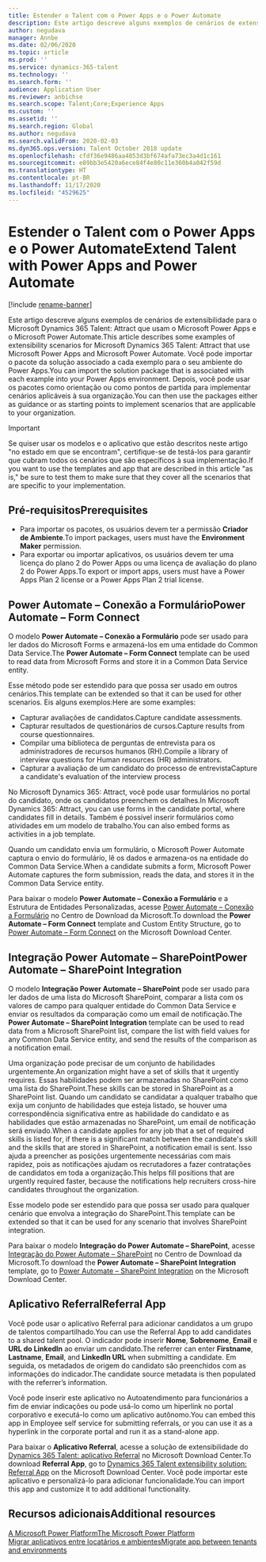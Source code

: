 ```yaml
---
title: Estender o Talent com o Power Apps e o Power Automate
description: Este artigo descreve alguns exemplos de cenários de extensibilidade para o Microsoft Dynamics 365 Talent – Attract que usam o Microsoft Power Apps e o Microsoft Power Automate.
author: negudava
manager: Annbe
ms.date: 02/06/2020
ms.topic: article
ms.prod: ''
ms.service: dynamics-365-talent
ms.technology: ''
ms.search.form: ''
audience: Application User
ms.reviewer: anbichse
ms.search.scope: Talent;Core;Experience Apps
ms.custom: ''
ms.assetid: ''
ms.search.region: Global
ms.author: negudava
ms.search.validFrom: 2020-02-03
ms.dyn365.ops.version: Talent October 2018 update
ms.openlocfilehash: cfdf36e9486aa4853d3bf674afa73ec3a4d1c161
ms.sourcegitcommit: e89bb3e5420a6ece84f4e80c11e360b4a042f59d
ms.translationtype: HT
ms.contentlocale: pt-BR
ms.lasthandoff: 11/17/2020
ms.locfileid: "4529625"
---
```

# <a name="extend-talent-with-power-apps-and-power-automate"></a><span data-ttu-id="c80de-103">Estender o Talent com o Power Apps e o Power Automate</span><span class="sxs-lookup"><span data-stu-id="c80de-103">Extend Talent with Power Apps and Power Automate</span></span>

[!include [rename-banner](~/includes/cc-data-platform-banner.md)]

<span data-ttu-id="c80de-104">Este artigo descreve alguns exemplos de cenários de extensibilidade para o Microsoft Dynamics 365 Talent: Attract que usam o Microsoft Power Apps e o Microsoft Power Automate.</span><span class="sxs-lookup"><span data-stu-id="c80de-104">This article describes some examples of extensibility scenarios for Microsoft Dynamics 365 Talent: Attract that use Microsoft Power Apps and Microsoft Power Automate.</span></span> <span data-ttu-id="c80de-105">Você pode importar o pacote da solução associado a cada exemplo para o seu ambiente do Power Apps.</span><span class="sxs-lookup"><span data-stu-id="c80de-105">You can import the solution package that is associated with each example into your Power Apps environment.</span></span> <span data-ttu-id="c80de-106">Depois, você pode usar os pacotes como orientação ou como pontos de partida para implementar cenários aplicáveis à sua organização.</span><span class="sxs-lookup"><span data-stu-id="c80de-106">You can then use the packages either as guidance or as starting points to implement scenarios that are applicable to your organization.</span></span>

> [!IMPORTANT]
> <span data-ttu-id="c80de-107">Se quiser usar os modelos e o aplicativo que estão descritos neste artigo "no estado em que se encontram", certifique-se de testá-los para garantir que cubram todos os cenários que são específicos à sua implementação.</span><span class="sxs-lookup"><span data-stu-id="c80de-107">If you want to use the templates and app that are described in this article "as is," be sure to test them to make sure that they cover all the scenarios that are specific to your implementation.</span></span>


## <a name="prerequisites"></a><span data-ttu-id="c80de-108">Pré-requisitos</span><span class="sxs-lookup"><span data-stu-id="c80de-108">Prerequisites</span></span>

- <span data-ttu-id="c80de-109">Para importar os pacotes, os usuários devem ter a permissão **Criador de Ambiente**.</span><span class="sxs-lookup"><span data-stu-id="c80de-109">To import packages, users must have the **Environment Maker** permission.</span></span>
- <span data-ttu-id="c80de-110">Para exportar ou importar aplicativos, os usuários devem ter uma licença do plano 2 do Power Apps ou uma licença de avaliação do plano 2 do Power Apps.</span><span class="sxs-lookup"><span data-stu-id="c80de-110">To export or import apps, users must have a Power Apps Plan 2 license or a Power Apps Plan 2 trial license.</span></span>

## <a name="power-automate--form-connect"></a><span data-ttu-id="c80de-111">Power Automate – Conexão a Formulário</span><span class="sxs-lookup"><span data-stu-id="c80de-111">Power Automate – Form Connect</span></span>

<span data-ttu-id="c80de-112">O modelo **Power Automate – Conexão a Formulário** pode ser usado para ler dados do Microsoft Forms e armazená-los em uma entidade do Common Data Service.</span><span class="sxs-lookup"><span data-stu-id="c80de-112">The **Power Automate – Form Connect** template can be used to read data from Microsoft Forms and store it in a Common Data Service entity.</span></span>

<span data-ttu-id="c80de-113">Esse método pode ser estendido para que possa ser usado em outros cenários.</span><span class="sxs-lookup"><span data-stu-id="c80de-113">This template can be extended so that it can be used for other scenarios.</span></span> <span data-ttu-id="c80de-114">Eis alguns exemplos:</span><span class="sxs-lookup"><span data-stu-id="c80de-114">Here are some examples:</span></span>

- <span data-ttu-id="c80de-115">Capturar avaliações de candidatos.</span><span class="sxs-lookup"><span data-stu-id="c80de-115">Capture candidate assessments.</span></span>
- <span data-ttu-id="c80de-116">Capturar resultados de questionários de cursos.</span><span class="sxs-lookup"><span data-stu-id="c80de-116">Capture results from course questionnaires.</span></span>
- <span data-ttu-id="c80de-117">Compilar uma biblioteca de perguntas de entrevista para os administradores de recursos humanos (RH).</span><span class="sxs-lookup"><span data-stu-id="c80de-117">Compile a library of interview questions for Human resources (HR) administrators.</span></span>
- <span data-ttu-id="c80de-118">Capturar a avaliação de um candidato do processo de entrevista</span><span class="sxs-lookup"><span data-stu-id="c80de-118">Capture a candidate's evaluation of the interview process</span></span>

<span data-ttu-id="c80de-119">No Microsoft Dynamics 365: Attract, você pode usar formulários no portal do candidato, onde os candidatos preenchem os detalhes.</span><span class="sxs-lookup"><span data-stu-id="c80de-119">In Microsoft Dynamics 365: Attract, you can use forms in the candidate portal, where candidates fill in details.</span></span> <span data-ttu-id="c80de-120">Também é possível inserir formulários como atividades em um modelo de trabalho.</span><span class="sxs-lookup"><span data-stu-id="c80de-120">You can also embed forms as activities in a job template.</span></span>

<span data-ttu-id="c80de-121">Quando um candidato envia um formulário, o Microsoft Power Automate captura o envio do formulário, lê os dados e armazena-os na entidade do Common Data Service.</span><span class="sxs-lookup"><span data-stu-id="c80de-121">When a candidate submits a form, Microsoft Power Automate captures the form submission, reads the data, and stores it in the Common Data Service entity.</span></span>

<span data-ttu-id="c80de-122">Para baixar o modelo **Power Automate – Conexão a Formulário** e a Estrutura de Entidades Personalizadas, acesse [Power Automate – Conexão a Formulário](https://go.microsoft.com/fwlink/?linkid=2081988) no Centro de Download da Microsoft.</span><span class="sxs-lookup"><span data-stu-id="c80de-122">To download the **Power Automate – Form Connect** template and Custom Entity Structure, go to [Power Automate – Form Connect](https://go.microsoft.com/fwlink/?linkid=2081988) on the Microsoft Download Center.</span></span>

## <a name="power-automate--sharepoint-integration"></a><span data-ttu-id="c80de-123">Integração Power Automate – SharePoint</span><span class="sxs-lookup"><span data-stu-id="c80de-123">Power Automate – SharePoint Integration</span></span>

<span data-ttu-id="c80de-124">O modelo **Integração Power Automate – SharePoint** pode ser usado para ler dados de uma lista do Microsoft SharePoint, comparar a lista com os valores de campo para qualquer entidade do Common Data Service e enviar os resultados da comparação como um email de notificação.</span><span class="sxs-lookup"><span data-stu-id="c80de-124">The **Power Automate – SharePoint Integration** template can be used to read data from a Microsoft SharePoint list, compare the list with field values for any Common Data Service entity, and send the results of the comparison as a notification email.</span></span> 

<span data-ttu-id="c80de-125">Uma organização pode precisar de um conjunto de habilidades urgentemente.</span><span class="sxs-lookup"><span data-stu-id="c80de-125">An organization might have a set of skills that it urgently requires.</span></span> <span data-ttu-id="c80de-126">Essas habilidades podem ser armazenadas no SharePoint como uma lista do SharePoint.</span><span class="sxs-lookup"><span data-stu-id="c80de-126">These skills can be stored in SharePoint as a SharePoint list.</span></span> <span data-ttu-id="c80de-127">Quando um candidato se candidatar a qualquer trabalho que exija um conjunto de habilidades que esteja listado, se houver uma correspondência significativa entre as habilidade do candidato e as habilidades que estão armazenadas no SharePoint, um email de notificação será enviado.</span><span class="sxs-lookup"><span data-stu-id="c80de-127">When a candidate applies for any job that a set of required skills is listed for, if there is a significant match between the candidate's skill and the skills that are stored in SharePoint, a notification email is sent.</span></span> <span data-ttu-id="c80de-128">Isso ajuda a preencher as posições urgentemente necessárias com mais rapidez, pois as notificações ajudam os recrutadores a fazer contratações de candidatos em toda a organização.</span><span class="sxs-lookup"><span data-stu-id="c80de-128">This helps fill positions that are urgently required faster, because the notifications help recruiters cross-hire candidates throughout the organization.</span></span>

<span data-ttu-id="c80de-129">Esse modelo pode ser estendido para que possa ser usado para qualquer cenário que envolva a integração do SharePoint.</span><span class="sxs-lookup"><span data-stu-id="c80de-129">This template can be extended so that it can be used for any scenario that involves SharePoint integration.</span></span>

<span data-ttu-id="c80de-130">Para baixar o modelo **Integração do Power Automate – SharePoint**, acesse [Integração do Power Automate – SharePoint](https://go.microsoft.com/fwlink/?linkid=2082109) no Centro de Download da Microsoft.</span><span class="sxs-lookup"><span data-stu-id="c80de-130">To download the **Power Automate – SharePoint Integration** template, go to [Power Automate – SharePoint Integration](https://go.microsoft.com/fwlink/?linkid=2082109) on the Microsoft Download Center.</span></span>

## <a name="referral-app"></a><span data-ttu-id="c80de-131">Aplicativo Referral</span><span class="sxs-lookup"><span data-stu-id="c80de-131">Referral App</span></span>

<span data-ttu-id="c80de-132">Você pode usar o aplicativo Referral para adicionar candidatos a um grupo de talentos compartilhado.</span><span class="sxs-lookup"><span data-stu-id="c80de-132">You can use the Referral App to add candidates to a shared talent pool.</span></span> <span data-ttu-id="c80de-133">O indicador pode inserir **Nome**, **Sobrenome**, **Email** e **URL do LinkedIn** ao enviar um candidato.</span><span class="sxs-lookup"><span data-stu-id="c80de-133">The referrer can enter **Firstname**, **Lastname**, **Email**, and **LinkedIn URL** when submitting a candidate.</span></span> <span data-ttu-id="c80de-134">Em seguida, os metadados de origem do candidato são preenchidos com as informações do indicador.</span><span class="sxs-lookup"><span data-stu-id="c80de-134">The candidate source metadata is then populated with the referrer’s information.</span></span>

<span data-ttu-id="c80de-135">Você pode inserir este aplicativo no Autoatendimento para funcionários a fim de enviar indicações ou pode usá-lo como um hiperlink no portal corporativo e executá-lo como um aplicativo autônomo.</span><span class="sxs-lookup"><span data-stu-id="c80de-135">You can embed this app in Employee self service for submitting referrals, or you can use it as a hyperlink in the corporate portal and run it as a stand-alone app.</span></span>

<span data-ttu-id="c80de-136">Para baixar o **Aplicativo Referral**, acesse a solução de extensibilidade do [Dynamics 365 Talent: aplicativo Referral](https://www.microsoft.com/download/details.aspx?id=58497) no Microsoft Download Center.</span><span class="sxs-lookup"><span data-stu-id="c80de-136">To download **Referral App**, go to [Dynamics 365 Talent extensibility solution: Referral App](https://www.microsoft.com/download/details.aspx?id=58497) on the Microsoft Download Center.</span></span> <span data-ttu-id="c80de-137">Você pode importar este aplicativo e personalizá-lo para adicionar funcionalidade.</span><span class="sxs-lookup"><span data-stu-id="c80de-137">You can import this app and customize it to add additional functionality.</span></span>

## <a name="additional-resources"></a><span data-ttu-id="c80de-138">Recursos adicionais</span><span class="sxs-lookup"><span data-stu-id="c80de-138">Additional resources</span></span>

[<span data-ttu-id="c80de-139">A Microsoft Power Platform</span><span class="sxs-lookup"><span data-stu-id="c80de-139">The Microsoft Power Platform</span></span>](https://docs.microsoft.com/power-platform/admin/admin-documentation)</br>
[<span data-ttu-id="c80de-140">Migrar aplicativos entre locatários e ambientes</span><span class="sxs-lookup"><span data-stu-id="c80de-140">Migrate app between tenants and environments</span></span>](https://docs.microsoft.com/power-platform/admin/environment-and-tenant-migration)
